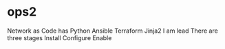 # ops2
Network as Code has
Python
Ansible
Terraform
Jinja2
I am lead
There are three stages Install Configure Enable 
